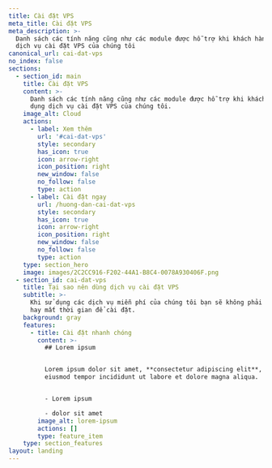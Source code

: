 ```yaml
---
title: Cài đặt VPS
meta_title: Cài đặt VPS
meta_description: >-
  Danh sách các tính năng cũng như các module được hỗ trợ khi khách hàng sử dụng
  dịch vụ cài đặt VPS của chúng tôi
canonical_url: cai-dat-vps
no_index: false
sections:
  - section_id: main
    title: Cài đặt VPS
    content: >-
      Danh sách các tính năng cũng như các module được hỗ trợ khi khách hàng sử
      dụng dịch vụ cài đặt VPS của chúng tôi.
    image_alt: Cloud
    actions:
      - label: Xem thêm
        url: '#cai-dat-vps'
        style: secondary
        has_icon: true
        icon: arrow-right
        icon_position: right
        new_window: false
        no_follow: false
        type: action
      - label: Cài đặt ngay
        url: /huong-dan-cai-dat-vps
        style: secondary
        has_icon: true
        icon: arrow-right
        icon_position: right
        new_window: false
        no_follow: false
        type: action
    type: section_hero
    image: images/2C2CC916-F202-44A1-B8C4-0078A930406F.png
  - section_id: cai-dat-vps
    title: Tại sao nên dùng dịch vụ cài đặt VPS
    subtitle: >-
      Khi sử dụng các dịch vụ miễn phí của chúng tôi bạn sẽ không phải tồn tiền
      hay mất thời gian để cài đặt.
    background: gray
    features:
      - title: Cài đặt nhanh chóng
        content: >-
          ## Lorem ipsum


          Lorem ipsum dolor sit amet, **consectetur adipiscing elit**, sed do
          eiusmod tempor incididunt ut labore et dolore magna aliqua.


          - Lorem ipsum

          - dolor sit amet
        image_alt: lorem-ipsum
        actions: []
        type: feature_item
    type: section_features
layout: landing
---
```

